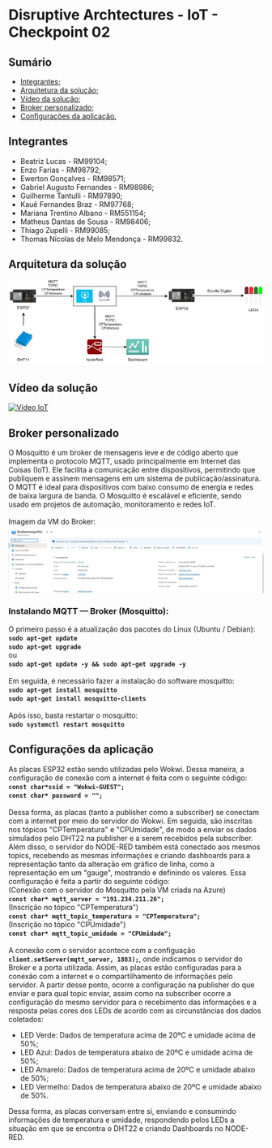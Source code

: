 # Disruptive Archtectures - IoT - Checkpoint 02

## Sumário
- [Integrantes;](#integrantes)
- [Arquitetura da solução;](#arquitetura-da-solução)
- [Vídeo da solução;](#vídeo-da-solução)
- [Broker personalizado;](#broker-personalizado)
- [Configurações da aplicação.](#configurações-da-aplicação)

## Integrantes
- Beatriz Lucas - RM99104;
- Enzo Farias - RM98792;
- Ewerton Gonçalves - RM98571;
- Gabriel Augusto Fernandes - RM98986;
- Guilherme Tantulli - RM97890;
- Kauê Fernandes Braz - RM97768;
- Mariana Trentino Albano - RM551154;
- Matheus Dantas de Sousa - RM98406;
- Thiago Zupelli - RM99085;
- Thomas Nícolas de Melo Mendonça - RM99832.

## Arquitetura da solução
![Imagem da arquitetura da solução.](images/arquitetura.jpg)

## Vídeo da solução
[![Vídeo IoT](http://img.youtube.com/vi/3V5XxM7scrQ/0.jpg)](http://www.youtube.com/watch?v=3V5XxM7scrQ)

## Broker personalizado
O Mosquitto é um broker de mensagens leve e de código aberto que implementa o protocolo MQTT, usado principalmente em Internet das Coisas (IoT). Ele facilita a comunicação entre dispositivos, permitindo que publiquem e assinem mensagens em um sistema de publicação/assinatura. O MQTT é ideal para dispositivos com baixo consumo de energia e redes de baixa largura de banda. O Mosquitto é escalável e eficiente, sendo usado em projetos de automação, monitoramento e redes IoT.\
\
Imagem da VM do Broker:
![Broker](images/broker.jpg)

### Instalando MQTT — Broker (Mosquitto):
O primeiro passo é a atualização dos pacotes do Linux (Ubuntu / Debian):\
**`sudo apt-get update`**\
**`sudo apt-get upgrade`**\
ou \
**`sudo apt-get update -y && sudo apt-get upgrade -y`**\
\
Em seguida, é necessário fazer a instalação do software mosquitto:\
**`sudo apt-get install mosquitto`**\
**`sudo apt-get install mosquitto-clients`**\
\
Após isso, basta restartar o mosquitto:\
**`sudo systemctl restart mosquitto`**

## Configurações da aplicação
As placas ESP32 estão sendo utilizadas pelo Wokwi. Dessa maneira, a configuração de conexão com a internet é feita com o seguinte código:\
**`const char*ssid = "Wokwi-GUEST";`**\
**`const char* password = "";`**\
\
Dessa forma, as placas (tanto a publisher como a subscriber) se conectam com a internet por meio do servidor do Wokwi. Em seguida, são inscritas
nos tópicos "CPTemperatura" e "CPUmidade", de modo a enviar os dados simulados pelo DHT22 na publisher e a serem recebidos pela subscriber. Além disso, 
o servidor do NODE-RED também está conectado aos mesmos topics, recebendo as mesmas informações e criando dashboards para a representação tanto da
alteração em gráfico de linha, como a representação em um "gauge", mostrando e definindo os valores. Essa configuração é feita a partir do seguinte código:\
(Conexão com o servidor do Mosquitto pela VM criada na Azure)\
**`const char* mqtt_server = "191.234.211.26";`**\
(Inscrição no tópico "CPTemperatura")\
**`const char* mqtt_topic_temperatura = "CPTemperatura";`**\
(Inscrição no tópico "CPUmidade")\
**`const char* mqtt_topic_umidade = "CPUmidade";`**\
\
A conexão com o servidor acontece com a configuação **`client.setServer(mqtt_server, 1883);`**, onde indicamos o servidor do Broker e a porta utilizada. Assim, as placas estão configuradas para a conexão com a internet e o compartilhamento de informações pelo servidor. A partir desse ponto, ocorre a configuração na publisher do que enviar e para qual topic enviar, assim como na subscriber ocorre a configuração do mesmo servidor para o recebimento das informações e a resposta pelas cores dos LEDs de acordo com as circunstâncias dos dados coletados:
- LED Verde: Dados de temperatura acima de 20ºC e umidade acima de 50%;
- LED Azul: Dados de temperatura abaixo de 20ºC e umidade acima de 50%;
- LED Amarelo: Dados de temperatura acima de 20ºC e umidade abaixo de 50%;
- LED Vermelho: Dados de temperatura abaixo de 20ºC e umidade abaixo de 50%.

Dessa forma, as placas conversam entre si, enviando e consumindo informações de temperatura e umidade, respondendo pelos LEDs a situação em que se encontra o DHT22 e criando Dashboards no NODE-RED.